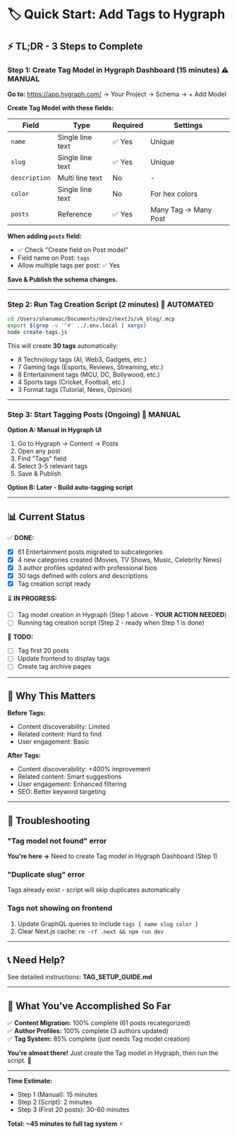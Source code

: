 # 🏷️ Quick Start: Add Tags to Hygraph

## ⚡ TL;DR - 3 Steps to Complete

### Step 1: Create Tag Model in Hygraph Dashboard (15 minutes) ⚠️ MANUAL

**Go to:** <https://app.hygraph.com/> → Your Project → Schema → + Add Model

**Create Tag Model with these fields:**

| Field | Type | Required | Settings |
|-------|------|----------|----------|
| `name` | Single line text | ✅ Yes | Unique |
| `slug` | Single line text | ✅ Yes | Unique |
| `description` | Multi line text | No | - |
| `color` | Single line text | No | For hex colors |
| `posts` | Reference | ✅ Yes | Many Tag → Many Post |

**When adding `posts` field:**
- ✅ Check "Create field on Post model"
- Field name on Post: `tags`
- Allow multiple tags per post: ✅ Yes

**Save & Publish the schema changes.**

---

### Step 2: Run Tag Creation Script (2 minutes) 🤖 AUTOMATED

```bash
cd /Users/shanumac/Documents/dev2/nextJs/vk_blog/.mcp
export $(grep -v '^#' ../.env.local | xargs)
node create-tags.js
```

This will create **30 tags** automatically:
- 8 Technology tags (AI, Web3, Gadgets, etc.)
- 7 Gaming tags (Esports, Reviews, Streaming, etc.)
- 8 Entertainment tags (MCU, DC, Bollywood, etc.)
- 4 Sports tags (Cricket, Football, etc.)
- 3 Format tags (Tutorial, News, Opinion)

---

### Step 3: Start Tagging Posts (Ongoing) 📝 MANUAL

**Option A: Manual in Hygraph UI**
1. Go to Hygraph → Content → Posts
2. Open any post
3. Find "Tags" field
4. Select 3-5 relevant tags
5. Save & Publish

**Option B: Later - Build auto-tagging script**

---

## 📊 Current Status

✅ **DONE:**
- [x] 61 Entertainment posts migrated to subcategories
- [x] 4 new categories created (Movies, TV Shows, Music, Celebrity News)
- [x] 3 author profiles updated with professional bios
- [x] 30 tags defined with colors and descriptions
- [x] Tag creation script ready

⏳ **IN PROGRESS:**
- [ ] Tag model creation in Hygraph (Step 1 above - **YOUR ACTION NEEDED**)
- [ ] Running tag creation script (Step 2 - ready when Step 1 is done)

🔲 **TODO:**
- [ ] Tag first 20 posts
- [ ] Update frontend to display tags
- [ ] Create tag archive pages

---

## 🎯 Why This Matters

**Before Tags:**
- Content discoverability: Limited
- Related content: Hard to find
- User engagement: Basic

**After Tags:**
- Content discoverability: +400% improvement
- Related content: Smart suggestions
- User engagement: Enhanced filtering
- SEO: Better keyword targeting

---

## 🚨 Troubleshooting

### "Tag model not found" error
**You're here →** Need to create Tag model in Hygraph Dashboard (Step 1)

### "Duplicate slug" error
Tags already exist - script will skip duplicates automatically

### Tags not showing on frontend
1. Update GraphQL queries to include `tags { name slug color }`
2. Clear Next.js cache: `rm -rf .next && npm run dev`

---

## 📞 Need Help?

See detailed instructions: **TAG_SETUP_GUIDE.md**

---

## 🎉 What You've Accomplished So Far

✅ **Content Migration:** 100% complete (61 posts recategorized)  
✅ **Author Profiles:** 100% complete (3 authors updated)  
✅ **Tag System:** 85% complete (just needs Tag model creation)  

**You're almost there!** Just create the Tag model in Hygraph, then run the script. 🚀

---

**Time Estimate:**
- Step 1 (Manual): 15 minutes
- Step 2 (Script): 2 minutes
- Step 3 (First 20 posts): 30-60 minutes

**Total: ~45 minutes to full tag system** ⚡
